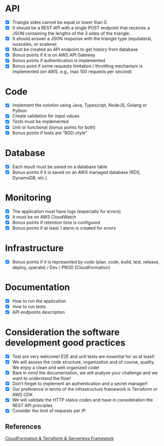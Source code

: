 # API
- [x] Triangle sides cannot be equal or lower than 0.
- [x] It should be a REST API with a single POST endpoint that receives a JSON containing the lengths of the 3 sides of the triangle.
- [x] It should answer a JSON response with the triangle type (equilateral, isosceles, or scalene)
- [x] Must be created an API endpoint to get history from database
- [x] Bonus points if it is on AWS API Gateway
- [x] Bonus points if authentication is implemented
- [x] Bonus point if some requests limitation / throttling mechanism is implemented (on AWS, e.g., max 100 requests per second)

# Code
- [x] Implement the solution using Java, Typescript, NodeJS, Golang or Python
- [x] Create validation for input values
- [x] Tests must be implemented
- [x] Unit or functional (bonus points for both)
- [x] Bonus points if tests are “BDD-style”

# Database
- [x] Each result must be saved on a database table
- [x] Bonus points if it is saved on an AWS managed database (RDS, DynamoDB, etc.)

# Monitoring
- [x] The application must have logs (especially for errors)
- [x] It must be on AWS CloudWatch
- [x] Bonus points if retention time is configured
- [x] Bonus points if at least 1 alarm is created for errors

# Infrastructure
- [x] Bonus points if it is represented by code (plan, code, build, test, release, deploy, operate) / Dev / PROD (CloudFormation)

# Documentation
- [x] How to run the application
- [x] How to run tests
- [x] API endpoints description

# Consideration the software development good practices
- [x] Test are very welcome! E2E and unit tests are essential for us at least!
- [x] We will assess the code structure, organization and of course, quality. We enjoy a clean and well organized code!
- [x] Bare in mind the documentation, we will analyse your challenge and we want to understand the flow!
- [x] Don’t forget to implement an authentication and a secret manager!
- [x] Our preference in terms of the infrastructure framework is Terraform or AWS CDK
- [x] We will validate the HTTP status codes and have in consideration the REST API principles
- [x] Consider the limit of requests per IP.
 
## References
[CloudFormation & Terraform & Serverless Framework](https://miro.medium.com/max/1400/1*GCmJZ4r1cpmEuPYldDFrxw.png)